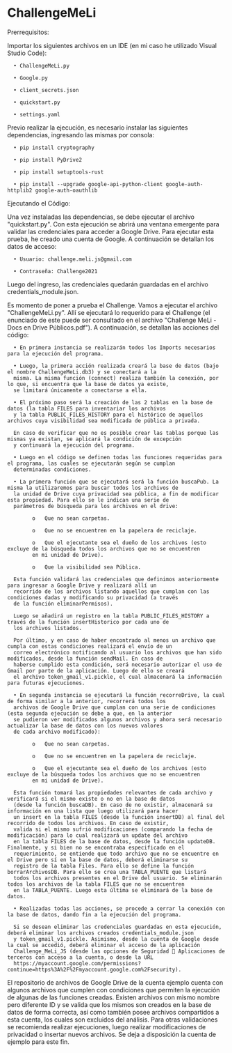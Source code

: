 # ChallengeMeLi

Prerrequisitos:

Importar los siguientes archivos en un IDE (en mi caso he utilizado Visual Studio Code):

      •	ChallengeMeLi.py

      •	Google.py

      •	client_secrets.json

      •	quickstart.py

      •	settings.yaml


Previo realizar la ejecución, es necesario instalar las siguientes dependencias, ingresando las mismas por consola:

      •	pip install cryptography

      •	pip install PyDrive2

      •	pip install setuptools-rust

      •	pip install --upgrade google-api-python-client google-auth-httplib2 google-auth-oauthlib


Ejecutando el Código:

Una vez instaladas las dependencias, se debe ejecutar el archivo "quickstart.py". Con esta ejecución se abrirá una ventana emergente para validar las credenciales para acceder a Google Drive. Para ejecutar esta prueba, he creado una cuenta de Google. A continuación se detallan los datos de acceso:

      •	Usuario: challenge.meli.js@gmail.com

      •	Contraseña: Challenge2021

Luego del ingreso, las credenciales quedarán guardadas en el archivo credentials_module.json.


Es momento de poner a prueba el Challenge. Vamos a ejecutar el archivo "ChallengeMeLi.py". Allí se ejecutará lo requerido para el Challenge (el enunciado de este puede ser consultado en el archivo "Challenge MeLi - Docs en Drive Públicos.pdf"). A continuación, se detallan las acciones del código:

      •	En primera instancia se realizarán todos los Imports necesarios para la ejecución del programa.

      •	Luego, la primera acción realizada creará la base de datos (bajo el nombre ChallengeMeLi.db3) y se conectará a la 
      misma. La misma función (connect) realiza también la conexión, por lo que, si encuentra que la base de datos ya existe, 
      se limitará únicamente a conectarse a ella.

      •	El próximo paso será la creación de las 2 tablas en la base de datos (la tabla FILES para inventariar los archivos 
      y la tabla PUBLIC_FILES_HISTORY para el histórico de aquellos archivos cuya visibilidad sea modificada de pública a privada.

      En caso de verificar que no es posible crear las tablas porque las mismas ya existan, se aplicará la condición de excepción 
      y continuará la ejecución del programa.

      •	Luego en el código se definen todas las funciones requeridas para el programa, las cuales se ejecutarán según se cumplan 
      determinadas condiciones.

      •	La primera función que se ejecutará será la función buscaPub. La misma la utilizaremos para buscar todos los archivos de 
      la unidad de Drive cuya privacidad sea pública, a fin de modificar esta propiedad. Para ello se le indican una serie de 
      parámetros de búsqueda para los archivos en el drive:

            o	Que no sean carpetas.

            o	Que no se encuentren en la papelera de reciclaje.

            o	Que el ejecutante sea el dueño de los archivos (esto excluye de la búsqueda todos los archivos que no se encuentren 
            en mi unidad de Drive).

            o	Que la visibilidad sea Pública.

      Esta función validará las credenciales que definimos anteriormente para ingresar a Google Drive y realizará allí un 
      recorrido de los archivos listando aquellos que cumplan con las condiciones dadas y modificando su privacidad (a través 
      de la función eliminarPermisos). 

      Luego se añadirá un registro en la tabla PUBLIC_FILES_HISTORY a través de la función insertHistorico por cada uno de 
      los archivos listados. 

      Por último, y en caso de haber encontrado al menos un archivo que cumpla con estas condiciones realizará el envío de un 
      correo electrónico notificando al usuario los archivos que han sido modificados, desde la función sendMail. En caso de 
      haberse cumplido esta condición, será necesario autorizar el uso de Gmail por parte de la aplicación. Luego de ello se creará 
      el archivo token_gmail_v1.pickle, el cual almacenará la información para futuras ejecuciones.

      •	En segunda instancia se ejecutará la función recorreDrive, la cual de forma similar a la anterior, recorrerá todos los 
      archivos de Google Drive que cumplan con una serie de condiciones (esta segunda ejecución se debe a que, en la anterior 
      se pudieron ver modificados algunos archivos y ahora será necesario actualizar la base de datos con los nuevos valores 
      de cada archivo modificado):

            o	Que no sean carpetas.
            
            o	Que no se encuentren en la papelera de reciclaje.
            
            o	Que el ejecutante sea el dueño de los archivos (esto excluye de la búsqueda todos los archivos que no se encuentren 
            en mi unidad de Drive).
                        
      Esta función tomará las propiedades relevantes de cada archivo y verificará si el mismo existe o no en la base de datos 
      (desde la función buscaDB). En caso de no existir, almacenará su información en una lista que luego utilizará para hacer 
      un insert en la tabla FILES (desde la función insertDB) al final del recorrido de todos los archivos. En caso de existir, 
      valida si el mismo sufrió modificaciones (comparando la fecha de modificación) para lo cual realizará un update del archivo 
      en la tabla FILES de la base de datos, desde la función updateDB. Finalmente, y si bien no se encontraba especificado en el 
      requerimiento, se entiende que todo archivo que no se encuentre en el Drive pero sí en la base de datos, deberá eliminarse su
      registro de la tabla Files. Para ello se define la función borrarArchivosDB. Para ello se crea una TABLA_PUENTE que listará 
      todos los archivos presentes en el Drive del usuario. Se eliminarán todos los archivos de la tabla FILES que no se encuentren 
      en la TABLA_PUENTE. Luego esta última se eliminará de la base de datos.
      
      •	Realizadas todas las acciones, se procede a cerrar la conexión con la base de datos, dando fin a la ejecución del programa.
      
      Si se desean eliminar las credenciales guardadas en esta ejecución, deberá eliminar los archivos creados credentials_module.json 
      y token_gmail_v1.pickle. Asimismo, desde la cuenta de Google desde la cual se accedió, deberá eliminar el acceso de la aplicación 
      Challenge_MeLi_JS (desde las opciones de Seguridad  Aplicaciones de terceros con acceso a la cuenta, o desde la URL 
      https://myaccount.google.com/permissions?continue=https%3A%2F%2Fmyaccount.google.com%2Fsecurity).
      
El repositorio de archivos de Google Drive de la cuenta ejemplo cuenta con algunos archivos que cumplen con condiciones que permiten la ejecución de algunas de las funciones creadas. Existen archivos con mismo nombre pero diferente ID y se valida que los mismos son creados en la base de datos de forma correcta, así como también posee archivos compartidos a esta cuenta, los cuales son excluidos del análisis. Para otras validaciones se recomienda realizar ejecuciones, luego realizar modificaciones de privacidad o insertar nuevos archivos. Se deja a disposición la cuenta de ejemplo para este fin. 
